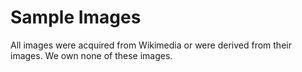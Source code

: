 # Sample Images

All images were acquired from Wikimedia or were derived from their images. We own none of these images. 